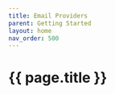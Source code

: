 ```yaml
---
title: Email Providers
parent: Getting Started
layout: home
nav_order: 500
---
```


# {{ page.title }}
